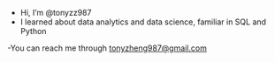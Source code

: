 - Hi, I’m @tonyzz987
- I learned about data analytics and data science, familiar in SQL and Python

-You can reach me through tonyzheng987@gmail.com

<!---
tonyzz987/tonyzz987 is a ✨ special ✨ repository because its `README.md` (this file) appears on your GitHub profile.
You can click the Preview link to take a look at your changes.
--->
